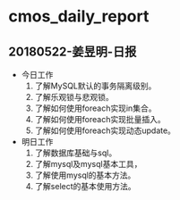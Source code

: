 # cmos_daily_report

## 20180522-姜昱明-日报
- 今日工作
    1. 了解MySQL默认的事务隔离级别。
    2. 了解乐观锁与悲观锁。
    3. 了解如何使用foreach实现in集合。
    4. 了解如何使用foreach实现批量插入。
    5. 了解如何使用foreach实现动态update。
- 明日工作
    1. 了解数据库基础与sql。
    2. 了解mysql及mysql基本工具，
    3. 了解使用mysql的基本方法。
    4. 了解select的基本使用方法。
    




